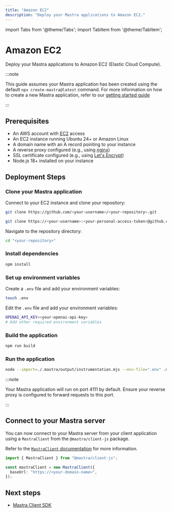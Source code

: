 ```yaml
---
title: "Amazon EC2"
description: "Deploy your Mastra applications to Amazon EC2."
---
```


import Tabs from '@theme/Tabs';
import TabItem from '@theme/TabItem';

# Amazon EC2

Deploy your Mastra applications to Amazon EC2 (Elastic Cloud Compute).

:::note

  This guide assumes your Mastra application has been created using the default
  `npx create-mastra@latest` command.
  For more information on how to create a new Mastra application,
  refer to our [getting started guide](/docs/getting-started/installation)

:::

## Prerequisites

- An AWS account with [EC2](https://aws.amazon.com/ec2/) access
- An EC2 instance running Ubuntu 24+ or Amazon Linux
- A domain name with an A record pointing to your instance
- A reverse proxy configured (e.g., using [nginx](https://nginx.org/))
- SSL certificate configured (e.g., using [Let's Encrypt](https://letsencrypt.org/))
- Node.js 18+ installed on your instance

## Deployment Steps



### Clone your Mastra application

Connect to your EC2 instance and clone your repository:

<Tabs>
<TabItem value="tab-1" label="Tab 1">

```bash copy
git clone https://github.com/<your-username>/<your-repository>.git
```

</TabItem>

<TabItem value="tab-2" label="Tab 2">

```bash copy
git clone https://<your-username>:<your-personal-access-token>@github.com/<your-username>/<your-repository>.git
```

</TabItem>
</Tabs>

Navigate to the repository directory:

```bash copy
cd "<your-repository>"
```

### Install dependencies

```bash copy
npm install
```

### Set up environment variables

Create a `.env` file and add your environment variables:

```bash copy
touch .env
```

Edit the `.env` file and add your environment variables:

```bash copy
OPENAI_API_KEY=<your-openai-api-key>
# Add other required environment variables
```

### Build the application

```bash copy
npm run build
```

### Run the application

```bash copy
node --import=./.mastra/output/instrumentation.mjs --env-file=".env" .mastra/output/index.mjs
```

:::note

Your Mastra application will run on port 4111 by default. Ensure your reverse proxy is configured to forward requests to this port.

:::



## Connect to your Mastra server

You can now connect to your Mastra server from your client application using a `MastraClient` from the `@mastra/client-js` package.

Refer to the [`MastraClient` documentation](/docs/client-js/overview) for more information.

```typescript copy showLineNumbers
import { MastraClient } from "@mastra/client-js";

const mastraClient = new MastraClient({
  baseUrl: "https://<your-domain-name>",
});
```

## Next steps

- [Mastra Client SDK](/docs/client-js/overview)
